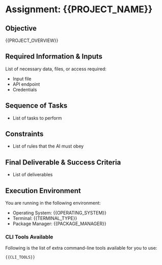 # Assignment: {{PROJECT_NAME}}

## Objective

{{PROJECT_OVERVIEW}}

## Required Information & Inputs

List of necessary data, files, or access required:

- Input file
- API endpoint
- Credentials

## Sequence of Tasks

- List of tasks to perform

## Constraints

- List of rules that the AI must obey

## Final Deliverable & Success Criteria

- List of deliverables

## Execution Environment

You are running in the following environment:

- Operating System: {{OPERATING_SYSTEM}}
- Terminal: {{TERMINAL_TYPE}}
- Package Manager: {{PACKAGE_MANAGER}}

### CLI Tools Available

Following is the list of extra command-line tools available for you to use:

```txt
{{CLI_TOOLS}}
```
